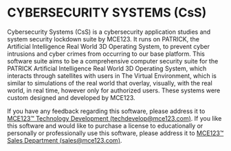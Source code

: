 # CYBERSECURITY SYSTEMS (CsS)
Cybersecurity Systems (CsS) is a cybersecurity application studies and system security lockdown suite by MCE123. It runs on PATRICK, the Artificial Intelligence Real World 3D Operating System, to prevent cyber intrusions and cyber crimes from occurring to our base platform. This software suite aims to be a comprehensive computer security suite for the PATRICK Artificial Intelligence Real World 3D Operating System, which interacts through satellites with users in The Virtual Environment, which is similar to simulations of the real world that overlay, visually, with the real world, in real time, however only for authorized users. These systems were custom designed and developed by MCE123.

If you have any feedback regarding this software, please address it to [MCE123™ Technology Development (techdevelop@mce123.com)](mailto:techdevelop@mce123.com).
If you like this software and would like to purchase a license to educationally or personally or professionally use this software, please address it to [MCE123™ Sales Department (sales@mce123.com)](mailto:sales@mce123.com).
